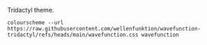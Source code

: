 Tridactyl theme.

`colourscheme --url https://raw.githubusercontent.com/wellenfunktion/wavefunction-tridactyl/refs/heads/main/wavefunction.css wavefunction`
